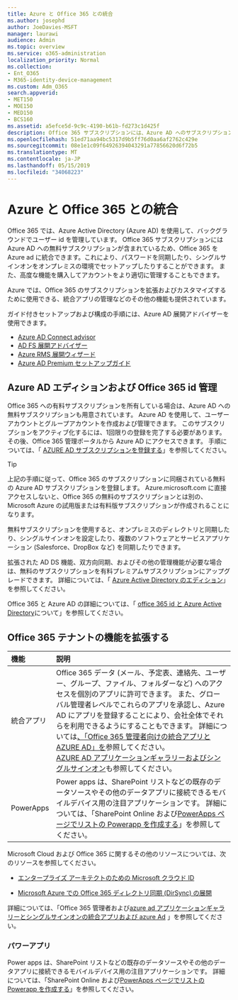 ```yaml
---
title: Azure と Office 365 との統合
ms.author: josephd
author: JoeDavies-MSFT
manager: laurawi
audience: Admin
ms.topic: overview
ms.service: o365-administration
localization_priority: Normal
ms.collection:
- Ent_O365
- M365-identity-device-management
ms.custom: Adm_O365
search.appverid:
- MET150
- MOE150
- MED150
- BCS160
ms.assetid: a5efce5d-9c9c-4190-b61b-fd273c1d425f
description: Office 365 サブスクリプションには、Azure AD へのサブスクリプションが含まれています。 オンプレミス環境でパスワード同期またはシングルサインオンを行う場合は、Office 365 を Azure AD と統合します。
ms.openlocfilehash: 51ed71aa94bc5317d9b5ff76d0aa6af2762c429e
ms.sourcegitcommit: 08e1e1c09f64926394043291a77856620d6f72b5
ms.translationtype: MT
ms.contentlocale: ja-JP
ms.lasthandoff: 05/15/2019
ms.locfileid: "34068223"
---
```

# <a name="azure-integration-with-office-365"></a>Azure と Office 365 との統合

Office 365 では、Azure Active Directory (Azure AD) を使用して、バックグラウンドでユーザー id を管理しています。 Office 365 サブスクリプションには Azure AD への無料サブスクリプションが含まれているため、Office 365 を Azure ad に統合できます。これにより、パスワードを同期したり、シングルサインオンをオンプレミスの環境でセットアップしたりすることができます。 また、高度な機能を購入してアカウントをより適切に管理することもできます。
  
Azure では、Office 365 のサブスクリプションを拡張およびカスタマイズするために使用できる、統合アプリの管理などのその他の機能も提供されています。
  
ガイド付きセットアップおよび構成の手順には、Azure AD 展開アドバイザーを使用できます。
 - [Azure AD Connect advisor](https://aka.ms/aadconnectpwsync)
 - [AD FS 展開アドバイザー](https://aka.ms/adfsguidance)
 - [Azure RMS 展開ウィザード](https://aka.ms/azuremsguidance)
 - [Azure AD Premium セットアップガイド](https://aka.ms/aadpguidance)
  
## <a name="azure-ad-editions-and-office-365-identity-management"></a>Azure AD エディションおよび Office 365 id 管理

Office 365 への有料サブスクリプションを所有している場合は、Azure AD への無料サブスクリプションも用意されています。 Azure AD を使用して、ユーザーアカウントとグループアカウントを作成および管理できます。 このサブスクリプションをアクティブ化するには、1回限りの登録を完了する必要があります。 その後、Office 365 管理ポータルから Azure AD にアクセスできます。 手順については、「 [AZURE AD サブスクリプションを登録する](https://go.microsoft.com/fwlink/p/?LinkId=617127)」を参照してください。 
  
> [!TIP]
> 上記の手順に従って、Office 365 のサブスクリプションに同梱されている無料の Azure AD サブスクリプションを登録します。 Azure.microsoft.com に直接アクセスしないと、Office 365 の無料のサブスクリプションとは別の、Microsoft Azure の試用版または有料版サブスクリプションが作成されることになります。 
  
無料サブスクリプションを使用すると、オンプレミスのディレクトリと同期したり、シングルサインオンを設定したり、複数のソフトウェアとサービスアプリケーション (Salesforce、DropBox など) を同期したりできます。
  
拡張された AD DS 機能、双方向同期、およびその他の管理機能が必要な場合は、無料のサブスクリプションを有料プレミアムサブスクリプションにアップグレードできます。 詳細については、「 [Azure Active Directory のエディション](https://docs.microsoft.com/azure/active-directory/fundamentals/active-directory-whatis)」を参照してください。
  
Office 365 と Azure AD の詳細については、「 [office 365 id と Azure Active Directory](https://support.office.com/article/06a189e7-5ec6-4af2-94bf-a22ea225a7a9)について」を参照してください。
  
## <a name="extend-the-capabilities-of-your-office-365-tenant"></a>Office 365 テナントの機能を拡張する

|**機能**|**説明**|
|:-----|:-----|
|統合アプリ  <br/> |Office 365 データ (メール、予定表、連絡先、ユーザー、グループ、ファイル、フォルダーなど) へのアクセスを個別のアプリに許可できます。 また、グローバル管理者レベルでこれらのアプリを承認し、Azure AD にアプリを登録することにより、会社全体でそれらを利用できるようにすることもできます。 詳細については[、「Office 365 管理者向けの統合アプリと AZURE AD」を](https://support.office.com/article/cb2250e3-451e-416f-bf4e-363549652c2a)参照してください。  <br/> [AZURE AD アプリケーションギャラリーおよびシングルサインオン](https://go.microsoft.com/fwlink/p/?LinkId=698604)も参照してください。  <br/> |
|PowerApps  <br/> | Power apps は、SharePoint リストなどの既存のデータソースやその他のデータアプリに接続できるモバイルデバイス用の注目アプリケーションです。 詳細については、「SharePoint Online および[PowerApps ページ](https://powerapps.microsoft.com/)[でリストの Powerapp を作成する](https://support.office.com/article/9338b2d2-67ac-4b81-8e67-97da27e5e9ab)」を参照してください。  <br/> |
   
Microsoft Cloud および Office 365 に関するその他のリソースについては、次のリソースを参照してください。
  
- [エンタープライズ アーキテクトのための Microsoft クラウド ID](https://go.microsoft.com/fwlink/p/?LinkId=524586)
    
- [Microsoft Azure での Office 365 ディレクトリ同期 (DirSync) の展開](https://go.microsoft.com/fwlink/p/?LinkId=517887)
    

詳細については、「Office 365 管理者および[azure ad アプリケーションギャラリーとシングルサインオン](https://docs.microsoft.com/azure/active-directory/manage-apps/what-is-single-sign-on)[の統合アプリおよび azure Ad](integrated-apps-and-azure-ads.md) 」を参照してください。

### <a name="power-apps"></a>パワーアプリ
Power apps は、SharePoint リストなどの既存のデータソースやその他のデータアプリに接続できるモバイルデバイス用の注目アプリケーションです。 詳細については、「SharePoint Online および[PowerApps ページ](https://powerapps.microsoft.com/)[でリストの Powerapp を作成する](https://support.office.com/article/9338b2d2-67ac-4b81-8e67-97da27e5e9ab)」を参照してください。